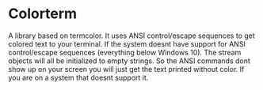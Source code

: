 # Colorterm
A library based on termcolor. It uses ANSI control/escape sequences to get colored text to your terminal. If the system doesnt have support for ANSI control/escape sequences (everything below Windows 10). The stream objects will all be initialized to empty strings. So the ANSI commands dont show up on your screen you will just get the text printed without color. If you are on a system that doesnt support it.
